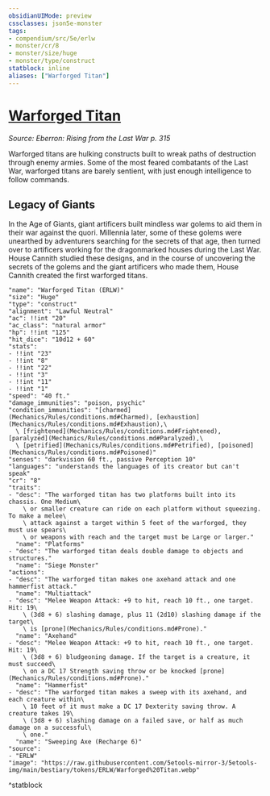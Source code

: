 ```yaml
---
obsidianUIMode: preview
cssclasses: json5e-monster
tags:
- compendium/src/5e/erlw
- monster/cr/8
- monster/size/huge
- monster/type/construct
statblock: inline
aliases: ["Warforged Titan"]
---
```

# [Warforged Titan](Mechanics\bestiary\construct/warforged-titan-erlw.md)
*Source: Eberron: Rising from the Last War p. 315*  

Warforged titans are hulking constructs built to wreak paths of destruction through enemy armies. Some of the most feared combatants of the Last War, warforged titans are barely sentient, with just enough intelligence to follow commands.

## Legacy of Giants

In the Age of Giants, giant artificers built mindless war golems to aid them in their war against the quori. Millennia later, some of these golems were unearthed by adventurers searching for the secrets of that age, then turned over to artificers working for the dragonmarked houses during the Last War. House Cannith studied these designs, and in the course of uncovering the secrets of the golems and the giant artificers who made them, House Cannith created the first warforged titans.

```statblock
"name": "Warforged Titan (ERLW)"
"size": "Huge"
"type": "construct"
"alignment": "Lawful Neutral"
"ac": !!int "20"
"ac_class": "natural armor"
"hp": !!int "125"
"hit_dice": "10d12 + 60"
"stats":
- !!int "23"
- !!int "8"
- !!int "22"
- !!int "3"
- !!int "11"
- !!int "1"
"speed": "40 ft."
"damage_immunities": "poison, psychic"
"condition_immunities": "[charmed](Mechanics/Rules/conditions.md#Charmed), [exhaustion](Mechanics/Rules/conditions.md#Exhaustion),\
  \ [frightened](Mechanics/Rules/conditions.md#Frightened), [paralyzed](Mechanics/Rules/conditions.md#Paralyzed),\
  \ [petrified](Mechanics/Rules/conditions.md#Petrified), [poisoned](Mechanics/Rules/conditions.md#Poisoned)"
"senses": "darkvision 60 ft., passive Perception 10"
"languages": "understands the languages of its creator but can't speak"
"cr": "8"
"traits":
- "desc": "The warforged titan has two platforms built into its chassis. One Medium\
    \ or smaller creature can ride on each platform without squeezing. To make a melee\
    \ attack against a target within 5 feet of the warforged, they must use spears\
    \ or weapons with reach and the target must be Large or larger."
  "name": "Platforms"
- "desc": "The warforged titan deals double damage to objects and structures."
  "name": "Siege Monster"
"actions":
- "desc": "The warforged titan makes one axehand attack and one hammerfist attack."
  "name": "Multiattack"
- "desc": "Melee Weapon Attack: +9 to hit, reach 10 ft., one target. Hit: 19\
    \ (3d8 + 6) slashing damage, plus 11 (2d10) slashing damage if the target\
    \ is [prone](Mechanics/Rules/conditions.md#Prone)."
  "name": "Axehand"
- "desc": "Melee Weapon Attack: +9 to hit, reach 10 ft., one target. Hit: 19\
    \ (3d8 + 6) bludgeoning damage. If the target is a creature, it must succeed\
    \ on a DC 17 Strength saving throw or be knocked [prone](Mechanics/Rules/conditions.md#Prone)."
  "name": "Hammerfist"
- "desc": "The warforged titan makes a sweep with its axehand, and each creature within\
    \ 10 feet of it must make a DC 17 Dexterity saving throw. A creature takes 19\
    \ (3d8 + 6) slashing damage on a failed save, or half as much damage on a successful\
    \ one."
  "name": "Sweeping Axe (Recharge 6)"
"source":
- "ERLW"
"image": "https://raw.githubusercontent.com/5etools-mirror-3/5etools-img/main/bestiary/tokens/ERLW/Warforged%20Titan.webp"
```
^statblock